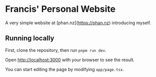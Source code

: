 # Francis' Personal Website

A very simple website at [phan.nz[(https://phan.nz) introducing myself.

## Running locally

First, clone the repository, then run `pnpm run dev`.

Open [http://localhost:3000](http://localhost:3000) with your browser to see the result.

You can start editing the page by modifying `app/page.tsx`.

